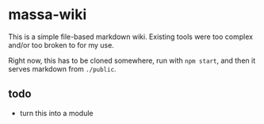 # massa-wiki

This is a simple file-based
markdown wiki.
Existing tools were too complex
and/or too broken to for my use.

Right now, this has to be cloned somewhere,
run with `npm start`,
and then it serves
markdown from `./public`.

## todo

* turn this into a module
